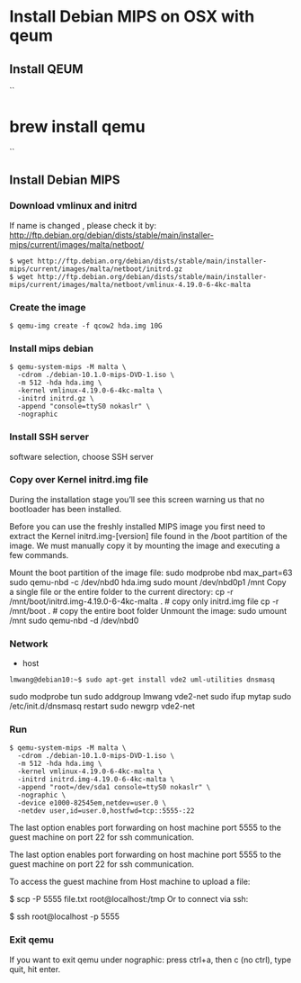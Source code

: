 # Install Debian MIPS on OSX with qeum

## Install QEUM
``
# brew install qemu
``

## Install Debian MIPS

### Download vmlinux and initrd

If name is changed , please check it by:
http://ftp.debian.org/debian/dists/stable/main/installer-mips/current/images/malta/netboot/

```
$ wget http://ftp.debian.org/debian/dists/stable/main/installer-mips/current/images/malta/netboot/initrd.gz
$ wget http://ftp.debian.org/debian/dists/stable/main/installer-mips/current/images/malta/netboot/vmlinux-4.19.0-6-4kc-malta

```

### Create the image
```
$ qemu-img create -f qcow2 hda.img 10G
```

### Install mips debian
```
$ qemu-system-mips -M malta \
  -cdrom ./debian-10.1.0-mips-DVD-1.iso \
  -m 512 -hda hda.img \
  -kernel vmlinux-4.19.0-6-4kc-malta \
  -initrd initrd.gz \
  -append "console=ttyS0 nokaslr" \
  -nographic
```

### Install SSH server
software selection, choose SSH server

### Copy over Kernel initrd.img file

During the installation stage you’ll see this screen warning us that no bootloader has been installed.

Before you can use the freshly installed MIPS image you first need to extract the Kernel initrd.img-[version] file found in the /boot partition of the image. We must manually copy it by mounting the image and executing a few commands.

Mount the boot partition of the image file:
sudo modprobe nbd max_part=63
sudo qemu-nbd -c /dev/nbd0 hda.img
sudo mount /dev/nbd0p1 /mnt
Copy a single file or the entire folder to the current directory:
cp -r /mnt/boot/initrd.img-4.19.0-6-4kc-malta .  # copy only initrd.img file
cp -r /mnt/boot .                               # copy the entire boot folder
Unmount the image:
sudo umount /mnt
sudo qemu-nbd -d /dev/nbd0


### Network
* host
```
lmwang@debian10:~$ sudo apt-get install vde2 uml-utilities dnsmasq
```

sudo modprobe tun
sudo addgroup lmwang vde2-net
sudo ifup mytap
sudo /etc/init.d/dnsmasq restart
sudo newgrp vde2-net


### Run
```
$ qemu-system-mips -M malta \
  -cdrom ./debian-10.1.0-mips-DVD-1.iso \
  -m 512 -hda hda.img \
  -kernel vmlinux-4.19.0-6-4kc-malta \
  -initrd initrd.img-4.19.0-6-4kc-malta \
  -append "root=/dev/sda1 console=ttyS0 nokaslr" \
  -nographic \
  -device e1000-82545em,netdev=user.0 \
  -netdev user,id=user.0,hostfwd=tcp::5555-:22
```
The last option enables port forwarding on host machine port 5555 to the guest machine on port 22 for ssh communication.

The last option enables port forwarding on host machine port 5555 to the guest machine on port 22 for ssh communication.

To access the guest machine from Host machine to upload a file:

$ scp -P 5555 file.txt root@localhost:/tmp
Or to connect via ssh:

$ ssh root@localhost -p 5555

### Exit qemu
If you want to exit qemu under nographic:
press ctrl+a, then c (no ctrl), type quit, hit enter.

